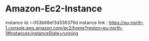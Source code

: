 # Amazon-Ec2-Instance

instance id: i-053b68ef3d336379d
instance link : https://eu-north-1.console.aws.amazon.com/ec2/home?region=eu-north-1#Instances:instanceState=running
